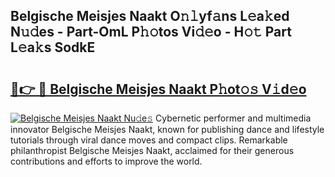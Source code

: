 ## Belgische Meisjes Naakt O𝚗𝚕yf𝚊ns L𝚎a𝚔ed N𝚞𝚍es - Part-OmL P𝚑𝚘tos Vi𝚍𝚎o - H𝚘𝚝 Part L𝚎a𝚔s SodkE

# <h2><a href="http://kf3jcd.oniu.top/?m=Belgische+Meisjes+Naakt">🔗👉 🔴 Belgische Meisjes Naakt P𝚑ot𝚘𝚜 V𝚒d𝚎o</a></h2>

[![Belgische Meisjes Naakt Nu𝚍e𝚜](https://i.imgur.com/0qMVB7G.gif)](http://kf3jcd.oniu.top/?m=Belgische+Meisjes+Naakt)
Cybernetic performer and multimedia innovator Belgische Meisjes Naakt, known for publishing dance and lifestyle tutorials through viral dance moves and compact clips. Remarkable philanthropist Belgische Meisjes Naakt, acclaimed for their generous contributions and efforts to improve the world.  
